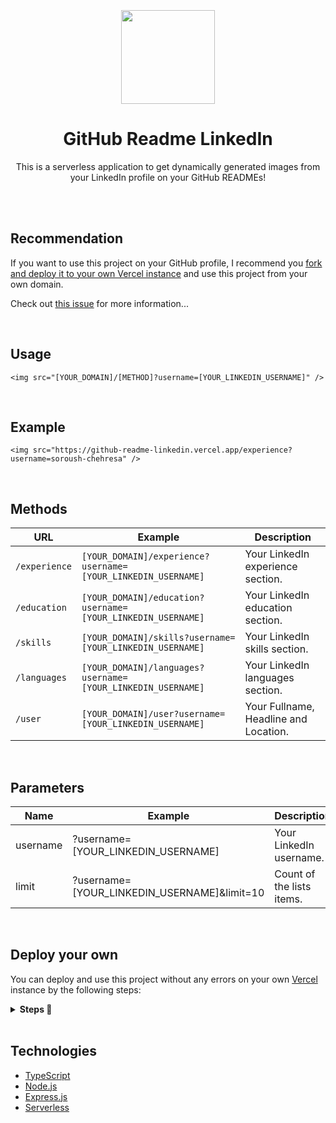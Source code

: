 <br>
<br>
<br>

<div align="center">
<img src="https://raw.githubusercontent.com/soroushchehresa/github-readme-linkedin/master/linkedin-github.png" width="150" />

# GitHub Readme LinkedIn
This is a serverless application to get dynamically generated images from your LinkedIn profile on your GitHub READMEs!

</div>

<br>
<br>

## Recommendation
If you want to use this project on your GitHub profile, I recommend you [fork and deploy it to your own Vercel instance](https://github.com/soroushchehresa/github-readme-linkedin/#deploy-your-own) and use this project from your own domain.

Check out [this issue](https://github.com/soroushchehresa/github-readme-linkedin/issues/1) for more information...

<br>

## Usage
```MD
<img src="[YOUR_DOMAIN]/[METHOD]?username=[YOUR_LINKEDIN_USERNAME]" />
```

<br>

## Example
```MD
<img src="https://github-readme-linkedin.vercel.app/experience?username=soroush-chehresa" />
```

<br>

## Methods

|    URL    |                   Example                   |        Description         |
| ---------- | ------------------------------------------- | -------------------------- |
| `/experience` | `[YOUR_DOMAIN]/experience?username=[YOUR_LINKEDIN_USERNAME]` | Your LinkedIn experience section. |
| `/education` | `[YOUR_DOMAIN]/education?username=[YOUR_LINKEDIN_USERNAME]` | Your LinkedIn education section. |
| `/skills` | `[YOUR_DOMAIN]/skills?username=[YOUR_LINKEDIN_USERNAME]` | Your LinkedIn skills section. |
| `/languages` | `[YOUR_DOMAIN]/languages?username=[YOUR_LINKEDIN_USERNAME]` | Your LinkedIn languages section. |
| `/user` | `[YOUR_DOMAIN]/user?username=[YOUR_LINKEDIN_USERNAME]` | Your Fullname, Headline and Location. |

<br>

## Parameters
|    Name    |                   Example                   |        Description         |  Required |
| ---------- | ------------------------------------------- | -------------------------- | --------- |
| username   | ?username=[YOUR_LINKEDIN_USERNAME]          | Your LinkedIn username.    | YES       |
| limit      | ?username=[YOUR_LINKEDIN_USERNAME]&limit=10 | Count of the lists items.  | NO        |

<br>

## Deploy your own
You can deploy and use this project without any errors on your own [Vercel](https://vercel.com) instance by the following steps:
<details>
 <summary><b>Steps  🔨 </b></summary>
 
 1. Go to [vercel.com](https://vercel.com)
 1. Click on `Login`  
   ![](https://files.catbox.moe/tct1wg.png)
 1. Sign in with GitHub by pressing `Continue with GitHub`  
   ![](https://files.catbox.moe/btd78j.jpeg)
 1. Sign into GitHub and allow access to all repositories, if prompted
 1. Fork this repo
 1. Go back to your [Vercel dashboard](https://vercel.com/dashboard)
 1. Select `Import Project`  
   ![](https://i.imgur.com/yzVClIY.png)
 1. Select `Import a Git Repository`  
   ![](https://i.imgur.com/8E96p4U.png)
 1. Select root and keep everything as is, just place your LinkedIn cookie called `li_at` as your environment variable named `LINKEDIN_TOKEN` and click `Deploy`
   ![](https://i.imgur.com/ngBYKat.png)
 1. You're good to go. See your domains to use the API!
</details>

<br>

## Technologies
- [TypeScript](https://github.com/microsoft/TypeScript)
- [Node.js](https://github.com/nodejs/node)
- [Express.js](https://github.com/expressjs/express)
- [Serverless](https://vercel.com)

